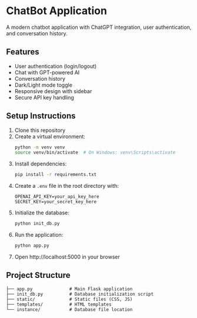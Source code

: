 # ChatBot Application

A modern chatbot application with ChatGPT integration, user authentication, and conversation history.

## Features

- User authentication (login/logout)
- Chat with GPT-powered AI
- Conversation history
- Dark/Light mode toggle
- Responsive design with sidebar
- Secure API key handling

## Setup Instructions

1. Clone this repository
2. Create a virtual environment:
   ```bash
   python -m venv venv
   source venv/bin/activate  # On Windows: venv\Scripts\activate
   ```
3. Install dependencies:
   ```bash
   pip install -r requirements.txt
   ```
4. Create a `.env` file in the root directory with:
   ```
   OPENAI_API_KEY=your_api_key_here
   SECRET_KEY=your_secret_key_here
   ```
5. Initialize the database:
   ```bash
   python init_db.py
   ```
6. Run the application:
   ```bash
   python app.py
   ```
7. Open http://localhost:5000 in your browser

## Project Structure

```
├── app.py              # Main Flask application
├── init_db.py          # Database initialization script
├── static/             # Static files (CSS, JS)
├── templates/          # HTML templates
└── instance/           # Database file location
``` 